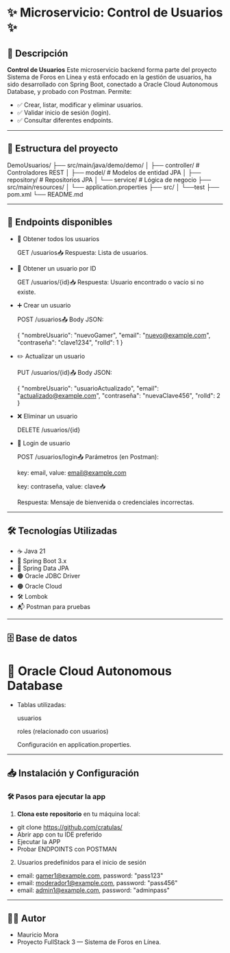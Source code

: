 # ✨ Microservicio: Control de Usuarios ✨

## 📜 Descripción

**Control de Usuarios** Este microservicio backend forma parte del proyecto Sistema de Foros en Línea y está enfocado en la gestión de usuarios, ha sido desarrollado con Spring Boot, conectado a Oracle Cloud Autonomous Database, y probado con Postman. Permite:

- ✅ Crear, listar, modificar y eliminar usuarios.
- ✅ Validar inicio de sesión (login).
- ✅ Consultar diferentes endpoints.

---

##  📁 Estructura del proyecto

  DemoUsuarios/
  ├── src/main/java/demo/demo/
  │   ├── controller/          # Controladores REST
  │   ├── model/               # Modelos de entidad JPA
  │   ├── repository/          # Repositorios JPA
  │   └── service/             # Lógica de negocio
  ├── src/main/resources/
  │   └── application.properties
  ├── src/
  │   └──test
  ├── pom.xml
  └── README.md

---

##  🚀 Endpoints disponibles

- 🔎 Obtener todos los usuarios

  GET /usuarios📥 Respuesta: Lista de usuarios.

- 🔎 Obtener un usuario por ID

  GET /usuarios/{id}📥 Respuesta: Usuario encontrado o vacío si no existe.

- ➕ Crear un usuario

  POST /usuarios📤 Body JSON:

  {
    "nombreUsuario": "nuevoGamer",
    "email": "nuevo@example.com",
    "contraseña": "clave1234",
    "rolId": 1
  }

- ✏️ Actualizar un usuario

  PUT /usuarios/{id}📤 Body JSON:

  {
    "nombreUsuario": "usuarioActualizado",
    "email": "actualizado@example.com",
    "contraseña": "nuevaClave456",
    "rolId": 2
  }

- ❌ Eliminar un usuario

  DELETE /usuarios/{id}

- 🔐 Login de usuario

  POST /usuarios/login📤 Parámetros (en Postman):

  key: email, value: email@example.com

  key: contraseña, value: clave📥

  Respuesta: Mensaje de bienvenida o credenciales incorrectas.

---

## 🛠️ Tecnologías Utilizadas

- ☕ Java 21
- 🌱 Spring Boot 3.x
- 🔎 Spring Data JPA
- 🟠 Oracle JDBC Driver
- 🟠 Oracle Cloud
- 🛠️ Lombok
- 📬 Postman para pruebas


---

## 🗄️ Base de datos

# 📂 Oracle Cloud Autonomous Database

- Tablas utilizadas:

  usuarios

  roles (relacionado con usuarios)

  Configuración en application.properties.

---

## 📥 Instalación y Configuración

### 🛠 **Pasos para ejecutar la app**
1. **Clona este repositorio** en tu máquina local:
  - git clone https://github.com/cratulas/
  - Abrir app con tu IDE preferido
  - Ejecutar la APP
  - Probar ENDPOINTS con POSTMAN

2. Usuarios predefinidos para el inicio de sesión
  -  email: gamer1@example.com, password: "pass123"
  -  email: moderador1@example.com, password: "pass456"
  -  email: admin1@example.com, password: "adminpass"

---

## 👨‍💻 Autor

- Mauricio Mora
- Proyecto FullStack 3 — Sistema de Foros en Línea.



